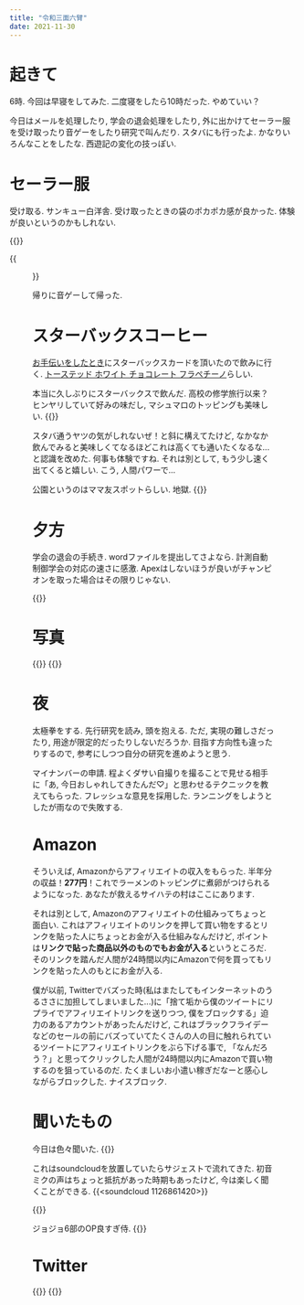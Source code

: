 ```yaml
---
title: "令和三面六臂"
date: 2021-11-30
---
```



# 起きて
6時. 今回は早寝をしてみた. 二度寝をしたら10時だった. やめていい？

今日はメールを処理したり, 学会の退会処理をしたり, 外に出かけてセーラー服を受け取ったり音ゲーをしたり研究で叫んだり. スタバにも行ったよ. かなりいろんなことをしたな. 西遊記の変化の技っぽい.

# セーラー服
受け取る. サンキュー白洋舎. 受け取ったときの袋のポカポカ感が良かった. 体験が良いというのかもしれない.

{{<tweet user="dango_bot" id="1465585230358605829">}}

{{<figure src="/media/2021-11-30-sailor.jpeg" alt="sailor">}}

帰りに音ゲーして帰った.

# スターバックスコーヒー
[お手伝いをしたとき](/post/2021-11-14)にスターバックスカードを頂いたので飲みに行く. [トーステッド ホワイト チョコレート フラペチーノ](https://product.starbucks.co.jp/beverage/frappuccino/4524785488236/)らしい.

本当に久しぶりにスターバックスで飲んだ. 高校の修学旅行以来？ヒンヤリしていて好みの味だし, マシュマロのトッピングも美味しい.
{{<tweet user="dango_bot" id="1465552899392430085">}}

スタバ通うヤツの気がしれないぜ！と斜に構えてたけど, なかなか飲んでみると美味しくてなるほどこれは高くても通いたくなるな...と認識を改めた. 何事も体験ですね. それは別として, もう少し速く出てくると嬉しい. こう, 人間パワーで...

公園というのはママ友スポットらしい. 地獄.
{{<tweet user="dango_bot" id="1465559613005529089">}}
# 夕方
学会の退会の手続き. wordファイルを提出してさよなら. 計測自動制御学会の対応の速さに感激. Apexはしないほうが良いがチャンピオンを取った場合はその限りじゃない.

{{<tweet user="dango_bot" id="1465623483027968000">}}
# 写真
{{<tweet user="dango_bot" id="1465558977920462848">}}
{{<tweet user="dango_bot" id="1465558840749875203">}}
# 夜
太極拳をする. 先行研究を読み, 頭を抱える. ただ, 実現の難しさだったり, 用途が限定的だったりしないだろうか. 目指す方向性も違ったりするので, 参考にしつつ自分の研究を進めようと思う.

マイナンバーの申請. 程よくダサい自撮りを撮ることで見せる相手に「あ, 今日おしゃれしてきたんだ♡」と思わせるテクニックを教えてもらった. フレッシュな意見を採用した.
ランニングをしようとしたが雨なので失敗する.

# Amazon
そういえば, Amazonからアフィリエイトの収入をもらった. 半年分の収益！**277円**！これでラーメンのトッピングに煮卵がつけられるようになった. あなたが救えるサイハテの村はここにあります.

それは別として, Amazonのアフィリエイトの仕組みってちょっと面白い. これはアフィリエイトのリンクを押して買い物をするとリンクを貼った人にちょっとお金が入る仕組みなんだけど, ポイントは**リンクで貼った商品以外のものでもお金が入る**というところだ. そのリンクを踏んだ人間が24時間以内にAmazonで何を買ってもリンクを貼った人のもとにお金が入る.

僕が以前, Twitterでバズった時(私はまたしてもインターネットのうるささに加担してしまいました...)に「捨て垢から僕のツイートにリプライでアフィリエイトリンクを送りつつ, 僕をブロックする」迫力のあるアカウントがあったんだけど, これはブラックフライデーなどのセールの前にバズっていてたくさんの人の目に触れられているツイートにアフィリエイトリンクをぶら下げる事で, 「なんだろう？」と思ってクリックした人間が24時間以内にAmazonで買い物するのを狙っているのだ. たくましいお小遣い稼ぎだなーと感心しながらブロックした. ナイスブロック.
# 聞いたもの
今日は色々聞いた.
{{<bandcamp-album id="603887775" layout="large">}}

これはsoundcloudを放置していたらサジェストで流れてきた. 初音ミクの声はちょっと抵抗があった時期もあったけど, 今は楽しく聞くことができる.
{{<soundcloud 1126861420>}}

{{<bandcamp-track id="163107409" layout="large">}}

ジョジョ6部のOP良すぎ侍.
{{<youtube mgxDyrEnnoE>}}
# Twitter
{{<tweet user="dango_bot" id="1465179513432674307">}}
{{<tweet user="dango_bot" id="1464972348990369799">}}